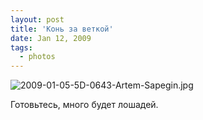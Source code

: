 ```yaml
---
layout: post
title: 'Конь за веткой'
date: Jan 12, 2009
tags:
  - photos
---
```


![2009-01-05-5D-0643-Artem-Sapegin.jpg](photo://672)

Готовьтесь, много будет лошадей.
